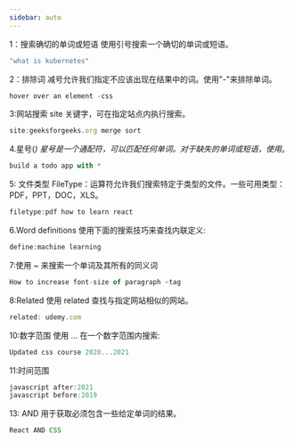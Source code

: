 ```yaml
---
sidebar: auto
---
```


1：搜索确切的单词或短语
使用引号搜索一个确切的单词或短语。
``` javascript
"what is kubernetes"
```

2：排除词
减号允许我们指定不应该出现在结果中的词。使用"-"来排除单词。
``` javascript
hover over an element -css
```

3:网站搜索
site 关键字，可在指定站点内执行搜索。
``` javascript
site:geeksforgeeks.org merge sort
```

4.星号(*)
星号是一个通配符，可以匹配任何单词。对于缺失的单词或短语，使用*。
``` javascript
build a todo app with *
```

5: 文件类型
FileType：运算符允许我们搜索特定于类型的文件。一些可用类型：PDF，PPT，DOC，XLS。
``` javascript
filetype:pdf how to learn react
```

6.Word definitions
使用下面的搜索技巧来查找内联定义:
``` javascript
define:machine learning
```

7:使用 ~ 来搜索一个单词及其所有的同义词
``` javascript
How to increase font-size of paragraph ~tag
```

8:Related
使用 related 查找与指定网站相似的网站。
``` javascript
related: udemy.com
```

10:数字范围
使用 ... 在一个数字范围内搜索:
``` javascript
Updated css course 2020...2021
```

11:时间范围
``` javascript
javascript after:2021
javascript before:2019
```

13: AND
用于获取必须包含一些给定单词的结果。
``` javascript
React AND CSS
```